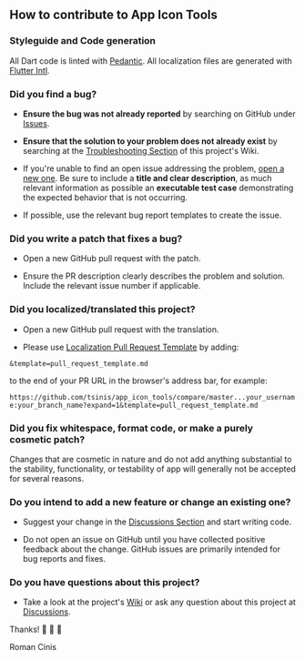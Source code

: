 ## How to contribute to App Icon Tools

### **Styleguide and Code generation**

All Dart code is linted with [Pedantic](https://pub.dev/packages/pedantic). All localization files are generated with [Flutter Intl](https://github.com/tsinis/app_icon_tools/wiki/Localization#prerequisites).

### **Did you find a bug?**

* **Ensure the bug was not already reported** by searching on GitHub under [Issues](https://github.com/tsinis/app_icon_tools/issues).

* **Ensure that the solution to your problem does not already exist** by searching at the [Troubleshooting Section](https://github.com/tsinis/app_icon_tools/wiki/Troubleshooting) of this project's Wiki.

* If you're unable to find an open issue addressing the problem, [open a new one](https://github.com/tsinis/app_icon_tools/issues/new/choose). Be sure to include a **title and clear description**, as much relevant information as possible an **executable test case** demonstrating the expected behavior that is not occurring.

* If possible, use the relevant bug report templates to create the issue.

### **Did you write a patch that fixes a bug?**

* Open a new GitHub pull request with the patch.

* Ensure the PR description clearly describes the problem and solution. Include the relevant issue number if applicable.

### **Did you localized/translated this project?**

* Open a new GitHub pull request with the translation.

* Please use [Localization Pull Request Template](https://github.com/tsinis/app_icon_tools/blob/master/.github/PULL_REQUEST_TEMPLATE/pull_request_template.md) by adding:

``&template=pull_request_template.md``

to the end of your PR URL in the browser's address bar, for example:

``https://github.com/tsinis/app_icon_tools/compare/master...your_username:your_branch_name?expand=1&template=pull_request_template.md``

### **Did you fix whitespace, format code, or make a purely cosmetic patch?**

Changes that are cosmetic in nature and do not add anything substantial to the stability, functionality, or testability of app will generally not be accepted for several reasons.

### **Do you intend to add a new feature or change an existing one?**

* Suggest your change in the [Discussions Section](https://github.com/tsinis/app_icon_tools/discussions) and start writing code.

* Do not open an issue on GitHub until you have collected positive feedback about the change. GitHub issues are primarily intended for bug reports and fixes.

### **Do you have questions about this project?**

* Take a look at the project's [Wiki](https://github.com/tsinis/app_icon_tools/wiki) or ask any question about this project at [Discussions](https://github.com/tsinis/app_icon_tools/discussions).

Thanks! 💙 💙 💙

Roman Cinis
